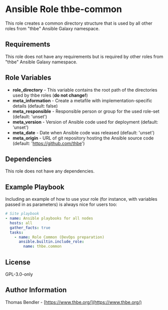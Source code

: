 Ansible Role thbe-common
========================

This role creates a common directory structure that is used by all other roles from "thbe" Ansible Galaxy namespace.

Requirements
------------

This role does not have any requirements but is required by other roles from "thbe" Ansible Galaxy namespace.

Role Variables
--------------

* **role_directory** - This variable contains the root path of the directories used by thbe roles (**do not change!**)
* **meta_information** - Create a metafile with implementation-specific details (default: false)
* **meta_responsible** - Responsible person or group for the used role-set (default: 'unset')
* **meta_version** - Version of Ansible code used for deployment (default: 'unset')
* **meta_date** - Date when Ansible code was released (default: 'unset')
* **meta_origin** - URL of git repository hosting the Ansible source code (default: 'https://github.com/thbe')

Dependencies
------------

This role does not have any dependencies.

Example Playbook
----------------

Including an example of how to use your role (for instance, with variables passed in as parameters) is always nice for users too:

```yaml
# Site playbook
- name: Ansible playbooks for all nodes
  hosts: all
  gather_facts: true
  tasks:
    - name: Role Common (DevOps preparation)
      ansible.builtin.include_role:
        name: thbe.common
```

License
-------

GPL-3.0-only

Author Information
------------------

Thomas Bendler - [https://www.thbe.org/](https://www.thbe.org/)
